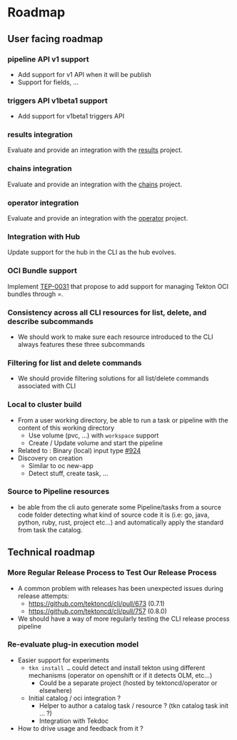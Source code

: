 # Roadmap

## User facing roadmap

### pipeline API v1 support

- Add support for v1 API when it will be publish
- Support for fields, …

### triggers API v1beta1 support

- Add support for v1beta1 triggers API

### results integration

Evaluate and provide an integration with the
[results](https://github.com/tektoncd/results) project.

### chains integration

Evaluate and provide an integration with the
[chains](https://github.com/tektoncd/chains) project.

### operator integration

Evaluate and provide an integration with the
[operator](https://github.com/tektoncd/operator) project.

### Integration with Hub

Update support for the hub in the CLI as the hub evolves.

### OCI Bundle support

Implement
[TEP-0031](https://github.com/tektoncd/community/blob/main/teps/0031-tekton-bundles-cli.md)
that propose to add support for managing Tekton OCI bundles through =.

### Consistency across all CLI resources for list, delete, and describe subcommands

- We should work to make sure each resource introduced to the CLI always features these three subcommands

### Filtering for list and delete commands

- We should provide filtering solutions for all list/delete commands associated with CLI

### Local to cluster build

- From a user working directory, be able to run a task or pipeline with the content of this working directory
  - Use volume (pvc, …) with `workspace` support
  - Create / Update volume and start the pipeline
- Related to : Binary (local) input type
  [#924](https://github.com/tektoncd/pipeline/issues/924)
- Discovery on creation
  - Similar to oc new-app
  - Detect stuff, create task, …

### Source to Pipeline resources

- be able from the cli auto generate some Pipeline/tasks from a source
  code folder detecting what kind of source code it is (i.e: go, java,
  python, ruby, rust, project etc...) and automatically apply the
  standard from task the catalog.

## Technical roadmap

### More Regular Release Process to Test Our Release Process

- A common problem with releases has been unexpected issues during release attempts:
  - https://github.com/tektoncd/cli/pull/673 (0.7.1)
  - https://github.com/tektoncd/cli/pull/757 (0.8.0)
- We should have a way of more regularly testing the CLI release process pipeline

### Re-evaluate plug-in execution model

- Easier support for experiments
  - `tkn install …` could detect and install tekton using different mechanisms (operator on openshift or if it detects OLM, etc…)
    - Could be a separate project (hosted by tektoncd/operator or elsewhere)
  - Initial catalog / oci integration ?
    - Helper to author a catalog task / resource ? (tkn catalog task init … ?)
    - Integration with Tekdoc
- How to drive usage and feedback from it ?
